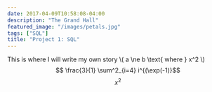 ```yaml
---
date: 2017-04-09T10:58:08-04:00
description: "The Grand Hall"
featured_image: "/images/petals.jpg"
tags: ["SQL"]
title: "Project 1: SQL"
---
```


This is where I will write my own story \\( a \ne b \text{ where } x^2 \\)
$$ \frac{3}{1} \sum^2_{i=4} i^{(\exp(-1)}$$
$$ x^2 $$
